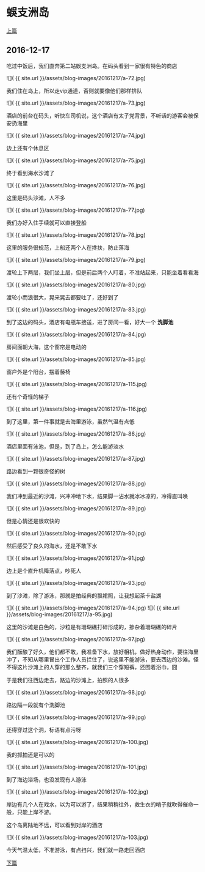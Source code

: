 蜈支洲岛
========================

[上篇](/2016/12/17/三亚2.html)

2016-12-17
------------------------

吃过中饭后，我们直奔第二站蜈支洲岛。在码头看到一家很有特色的商店

![]( {{ site.url }}/assets/blog-images/20161217/a-72.jpg)

我们住在岛上，所以走vip通道，否则就要像他们那样排队

![]( {{ site.url }}/assets/blog-images/20161217/a-73.jpg)

酒店的前台在码头，听快车司机说，这个酒店有太子党背景，不听话的游客会被保安扔海里

![]( {{ site.url }}/assets/blog-images/20161217/a-74.jpg)

边上还有个休息区

![]( {{ site.url }}/assets/blog-images/20161217/a-75.jpg)

终于看到海水沙滩了

![]( {{ site.url }}/assets/blog-images/20161217/a-76.jpg)

这里是码头沙滩，人不多

![]( {{ site.url }}/assets/blog-images/20161217/a-77.jpg)

我们办好入住手续就可以直接登船

![]( {{ site.url }}/assets/blog-images/20161217/a-78.jpg)

这里的服务很规范，上船还两个人在搀扶，防止落海

![]( {{ site.url }}/assets/blog-images/20161217/a-79.jpg)

渡轮上下两层，我们坐上层，但是前后两个人盯着，不准站起来，只能坐着看看海

![]( {{ site.url }}/assets/blog-images/20161217/a-80.jpg)

渡轮小而浪很大，晃来晃去都要吐了，还好到了

![]( {{ site.url }}/assets/blog-images/20161217/a-83.jpg)

到了这边的码头，酒店有电瓶车接送，进了房间一看，好大一个 **洗脚池** 

![]( {{ site.url }}/assets/blog-images/20161217/a-84.jpg)

房间面朝大海，这个窗帘是电动的

![]( {{ site.url }}/assets/blog-images/20161217/a-85.jpg)

窗户外是个阳台，摆着藤椅

![]( {{ site.url }}/assets/blog-images/20161217/a-115.jpg)

还有个奇怪的梯子

![]( {{ site.url }}/assets/blog-images/20161217/a-116.jpg)

到了这里，第一件事就是去海里游泳，虽然气温有点低

![]( {{ site.url }}/assets/blog-images/20161217/a-86.jpg)

酒店里面有泳池，但是，到了岛上，怎么能游淡水

![]( {{ site.url }}/assets/blog-images/20161217/a-87.jpg)

路边看到一颗很奇怪的树

![]( {{ site.url }}/assets/blog-images/20161217/a-88.jpg)

我们冲到最近的沙滩，兴冲冲地下水，结果脚一沾水就冰冰凉的，冷得直叫唤

![]( {{ site.url }}/assets/blog-images/20161217/a-89.jpg)

但是心情还是很欢快的

![]( {{ site.url }}/assets/blog-images/20161217/a-90.jpg)

然后感受了良久的海水，还是不敢下水

![]( {{ site.url }}/assets/blog-images/20161217/a-91.jpg)

边上是个直升机降落点，吵死人

![]( {{ site.url }}/assets/blog-images/20161217/a-93.jpg)

到了沙滩，除了游泳，那就是拍经典的飘裙照，让我想起茶卡盐湖

![]( {{ site.url }}/assets/blog-images/20161217/a-94.jpg)
![]( {{ site.url }}/assets/blog-images/20161217/a-95.jpg)

这里的沙滩是白色的，沙粒是有珊瑚礁打碎形成的，掺杂着珊瑚礁的碎片

![]( {{ site.url }}/assets/blog-images/20161217/a-97.jpg)

我们酝酿了好久，他们都不敢，我准备下水，放好相机，做好热身动作，要往海里冲了，不知从哪里冒出个工作人员拦住了，说这里不能游泳，要去西边的沙滩。怪不得这片沙滩上的人穿的那么整齐，就我们三个穿短裤，还围着浴巾，囧

于是我们往西边走去，路边的沙滩上，拍照的人很多

![]( {{ site.url }}/assets/blog-images/20161217/a-98.jpg)

路边隔一段就有个洗脚池

![]( {{ site.url }}/assets/blog-images/20161217/a-99.jpg)

还得穿过这个洞，标语有点污呀

![]( {{ site.url }}/assets/blog-images/20161217/a-100.jpg)

我的抓拍还是可以的

![]( {{ site.url }}/assets/blog-images/20161217/a-101.jpg)

到了海边浴场，也没发现有人游泳

![]( {{ site.url }}/assets/blog-images/20161217/a-102.jpg)

岸边有几个人在戏水，以为可以游了，结果稍稍往外，救生衣的哨子就吹得催命一般，只能上岸不游。

这个岛离陆地不远，可以看到对岸的酒店

![]( {{ site.url }}/assets/blog-images/20161217/a-103.jpg)

今天气温太低，不准游泳，有点扫兴，我们就一路走回酒店

[下篇](/2016/12/17/三亚4.html)